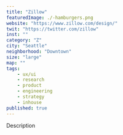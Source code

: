 ```yaml
---
title: "Zillow"
featuredImage: ./-hamburgers.png
website: "https://www.zillow.com/design/"
twit: "https://twitter.com/zillow"
inst: ""
category: "Z"
city: "Seattle"
neighborhood: "Downtown"
size: "large"
map: ""
tags:
    - ux/ui
    - research
    - product
    - engineering
    - strategy
    - inhouse
published: true
---
```


Description
